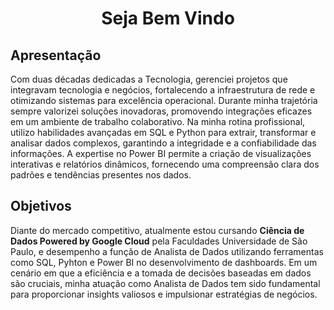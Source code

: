 <h1 align="center"> Seja Bem Vindo </h1>

## Apresentação

  Com duas décadas dedicadas a Tecnologia, gerenciei projetos que integravam tecnologia e negócios, fortalecendo a infraestrutura de rede e otimizando sistemas para excelência operacional. Durante minha trajetória sempre valorizei soluções inovadoras, promovendo integrações eficazes em um ambiente de trabalho colaborativo.
  Na minha rotina profissional, utilizo habilidades avançadas em SQL e Python para extrair, transformar e analisar dados complexos, garantindo a integridade e a confiabilidade das informações. A expertise no Power BI permite a criação de visualizações interativas e relatórios dinâmicos, fornecendo uma compreensão clara dos padrões e tendências presentes nos dados.

## Objetivos

  Diante do mercado competitivo, atualmente estou cursando <strong>Ciência de Dados Powered by Google Cloud</strong> pela Faculdades Universidade de São Paulo, e desempenho a função de Analista de Dados utilizando ferramentas como SQL, Pyhton e Power BI no desenvolvimento de dashboards. Em um cenário em que a eficiência e a tomada de decisões baseadas em dados são cruciais, minha atuação como Analista de Dados tem sido fundamental para proporcionar insights valiosos e impulsionar estratégias de negócios.

<!--<h2 align="center"> Databases </h2>
<p align="center">
  <a href="https://skillicons.dev">
    <img src="https://skillicons.dev/icons?i=git,kubernetes,docker,vim" />
  </a>
</p>

## Databases

![MicrosoftSQLServer](https://img.shields.io/badge/Microsoft%20SQL%20Server-CC2927?style=for-the-badge&logo=microsoft%20sql%20server&logoColor=white)
![MySQL](https://img.shields.io/badge/mysql-%2300f.svg?style=for-the-badge&logo=mysql&logoColor=white)
![Postgres](https://img.shields.io/badge/postgres-%23316192.svg?style=for-the-badge&logo=postgresql&logoColor=white)


<h2 align="center"> Outros </h2>
<p align="center">
  <a href="https://skillicons.dev">
    <img src="https://skillicons.dev/icons?i=git,kubernetes,docker,vim" />
  </a>
</p>


## Linguagem
![Python](https://img.shields.io/badge/python-3670A0?style=for-the-badge&logo=python&logoColor=ffdd54)




<!--
**amjota/amjota** is a ✨ _special_ ✨ repository because its `README.md` (this file) appears on your GitHub profile.

Here are some ideas to get you started:

- 🔭 I’m currently working on ...
- 🌱 I’m currently learning ...
- 👯 I’m looking to collaborate on ...
- 🤔 I’m looking for help with ...
- 💬 Ask me about ...
- 📫 How to reach me: ...
- 😄 Pronouns: ...
- ⚡ Fun fact: ...
-->




<!--## Repositórios importantes
[![Readme Card](https://github-readme-stats.vercel.app/api/pin/?username=amjota&repo=amjota/SQLQuery&theme=radical)](https://github.com/anuraghazra/github-readme-stats)

![Anurag's GitHub stats](https://github-readme-stats.vercel.app/api?username=amjota&show_icons=true&theme=radical) ![Top Langs](https://github-readme-stats.vercel.app/api/top-langs/?username=amjota&layout=compact&theme=radical)-->


